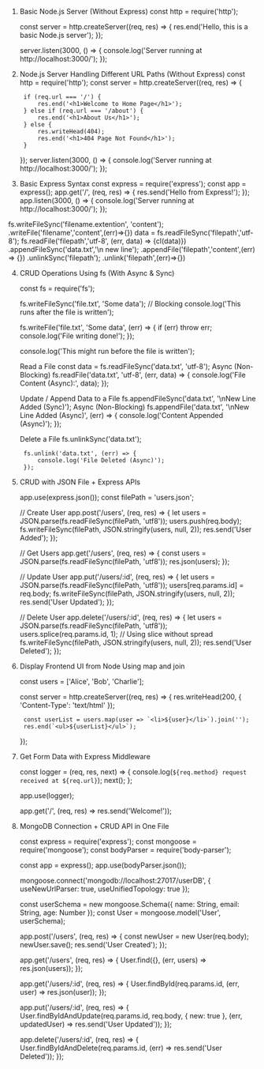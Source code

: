 1. Basic Node.js Server (Without Express)
    const http = require('http');

    const server = http.createServer((req, res) => {
        res.end('Hello, this is a basic Node.js server');
    });

    server.listen(3000, () => {
        console.log('Server running at http://localhost:3000/');
    });

2. Node.js Server Handling Different URL Paths (Without Express)
    const http = require('http');
    const server = http.createServer((req, res) => {

        if (req.url === '/') {
            res.end('<h1>Welcome to Home Page</h1>');
        } else if (req.url === '/about') {
            res.end('<h1>About Us</h1>');
        } else {
            res.writeHead(404);
            res.end('<h1>404 Page Not Found</h1>');
        }
    });
    server.listen(3000, () => {
    console.log('Server running at http://localhost:3000/');
    });

3. Basic Express Syntax
    const express = require('express');
    const app = express();
    app.get('/', (req, res) => {
        res.send('Hello from Express!');
    });
    app.listen(3000, () => {
        console.log('Server running at http://localhost:3000/');
    });


fs.writeFileSync('filename.extention', 'content');
.writeFile('filename','content',(err)=>{})
data = fs.readFileSync('filepath','utf-8');
fs.readFile('filepath','utf-8', (err, data) => {cl(data)})
.appendFileSync('data.txt','\n new line');
.appendFile('filepath','content',(err) => {})
.unlinkSync('filepath');
.unlink('filepath',(err)=>{})

4. CRUD Operations Using fs (With Async & Sync)

    const fs = require('fs');
    
    fs.writeFileSync('file.txt', 'Some data');  // Blocking
    console.log('This runs after the file is written');

    fs.writeFile('file.txt', 'Some data', (err) => {
    if (err) throw err;
    console.log('File writing done!');
    });

    console.log('This might run before the file is written');


    Read a File
            const data = fs.readFileSync('data.txt', 'utf-8');
        Async (Non-Blocking)
            fs.readFile('data.txt', 'utf-8', (err, data) => {
                console.log('File Content (Async):', data);
            });

    Update / Append Data to a File
            fs.appendFileSync('data.txt', '\nNew Line Added (Sync)');
        Async (Non-Blocking)
            fs.appendFile('data.txt', '\nNew Line Added (Async)', (err) => {
                console.log('Content Appended (Async)');
            });

    Delete a File
        fs.unlinkSync('data.txt');
    
        fs.unlink('data.txt', (err) => {
            console.log('File Deleted (Async)');
        });

5. CRUD with JSON File + Express APIs

    app.use(express.json());
    const filePath = 'users.json';

    // Create User
        app.post('/users', (req, res) => {
            let users = JSON.parse(fs.readFileSync(filePath, 'utf8'));
            users.push(req.body);
            fs.writeFileSync(filePath, JSON.stringify(users, null, 2));
            res.send('User Added');
        });

    // Get Users
        app.get('/users', (req, res) => {
            const users = JSON.parse(fs.readFileSync(filePath, 'utf8'));
            res.json(users);
        });

    // Update User
        app.put('/users/:id', (req, res) => {
            let users = JSON.parse(fs.readFileSync(filePath, 'utf8'));
            users[req.params.id] = req.body;
            fs.writeFileSync(filePath, JSON.stringify(users, null, 2));
            res.send('User Updated');
        });

    // Delete User
        app.delete('/users/:id', (req, res) => {
            let users = JSON.parse(fs.readFileSync(filePath, 'utf8'));
            users.splice(req.params.id, 1); // Using slice without spread
            fs.writeFileSync(filePath, JSON.stringify(users, null, 2));
            res.send('User Deleted');
        });


6. Display Frontend UI from Node Using map and join

    const users = ['Alice', 'Bob', 'Charlie'];

    const server = http.createServer((req, res) => {
        res.writeHead(200, { 'Content-Type': 'text/html' });

        const userList = users.map(user => `<li>${user}</li>`).join('');
        res.end(`<ul>${userList}</ul>`);
    });


7. Get Form Data with Express Middleware


    const logger = (req, res, next) => {
        console.log(`${req.method} request received at ${req.url}`);
        next();
    };

    app.use(logger);

    app.get('/', (req, res) => res.send('Welcome!'));


9. MongoDB Connection + CRUD API in One File


    const express = require('express');
    const mongoose = require('mongoose');
    const bodyParser = require('body-parser');

    const app = express();
    app.use(bodyParser.json());

    mongoose.connect('mongodb://localhost:27017/userDB', { useNewUrlParser: true, useUnifiedTopology: true });

    const userSchema = new mongoose.Schema({ name: String, email: String, age: Number });
    const User = mongoose.model('User', userSchema);
    

    app.post('/users', (req, res) => {
        const newUser = new User(req.body);
        newUser.save();
        res.send('User Created');
    });

    app.get('/users', (req, res) => {
        User.find({}, (err, users) => res.json(users));
    });

    app.get('/users/:id', (req, res) => {
        User.findById(req.params.id, (err, user) => res.json(user));
    });

    app.put('/users/:id', (req, res) => {
        User.findByIdAndUpdate(req.params.id, req.body, { new: true }, (err, updatedUser) => res.send('User Updated'));
    });

    app.delete('/users/:id', (req, res) => {
        User.findByIdAndDelete(req.params.id, (err) => res.send('User Deleted'));
    });